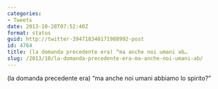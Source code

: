 ```yaml
---
categories:
- Tweets
date: 2013-10-28T07:52:40Z
format: status
guid: http://twitter-394718340171988992-post
id: 4764
title: (la domanda precedente era) “ma anche noi umani ab…
slug: /2013/10/la-domanda-precedente-era-ma-anche-noi-umani-ab/
---
```


(la domanda precedente era) “ma anche noi umani abbiamo lo spirito?”